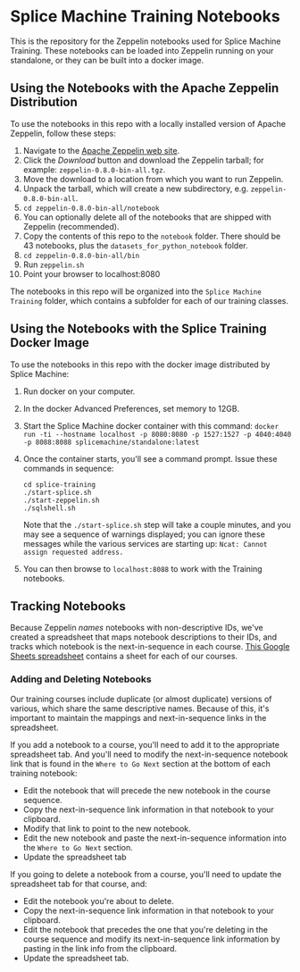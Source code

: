 # Splice Machine Training Notebooks

This is the repository for the Zeppelin notebooks used for Splice Machine Training. These notebooks can be loaded into Zeppelin running on your standalone, or they can be built into a docker image.

## Using the Notebooks with the Apache Zeppelin Distribution
To use the notebooks in this repo with a locally installed version of Apache Zeppelin, follow these steps:

1. Navigate to the [Apache Zeppelin web site](https://zeppelin.apache.org/).
2. Click the *Download* button and download the Zeppelin tarball; for example: `zeppelin-0.8.0-bin-all.tgz`.
3. Move the download to a location from which you want to run Zeppelin.
4. Unpack the tarball, which will create a new subdirectory, e.g. `zeppelin-0.8.0-bin-all`.
5. `cd zeppelin-0.8.0-bin-all/notebook`
6. You can optionally delete all of the notebooks that are shipped with Zeppelin (recommended).
6. Copy the contents of this repo to the `notebook` folder. There should be 43 notebooks, plus the `datasets_for_python_notebook` folder.
7. `cd zeppelin-0.8.0-bin-all/bin`
8. Run `zeppelin.sh`
9. Point your browser to localhost:8080

The notebooks in this repo will be organized into the `Splice Machine Training` folder, which contains a subfolder for each of our training classes.

## Using the Notebooks with the Splice Training Docker Image

To use the notebooks in this repo with the docker image distributed by Splice Machine:

1. Run docker on your computer.
2. In the docker Advanced Preferences, set memory to 12GB.
3. Start the Splice Machine docker container with this command:
   `docker run -ti --hostname localhost -p 8080:8080 -p 1527:1527 -p 4040:4040 -p 8088:8088 splicemachine/standalone:latest`
4. Once the container starts, you'll see a command prompt. Issue these commands in sequence:
   ```
   cd splice-training
   ./start-splice.sh
   ./start-zeppelin.sh
   ./sqlshell.sh
   ```

   Note that the `./start-splice.sh` step will take a couple minutes, and you may see a sequence of warnings displayed; you can ignore these messages while the various services are starting up:
   `Ncat: Cannot assign requested address.`
 
5. You can then browse to `localhost:8088` to work with the Training notebooks.

## Tracking Notebooks
Because Zeppelin *names* notebooks with non-descriptive IDs, we've created a spreadsheet that maps notebook descriptions to their IDs, and tracks which notebook is the next-in-sequence in each course. [This Google Sheets spreadsheet](https://docs.google.com/spreadsheets/d/1IwCkolUBSRxK5gTjOxpm3Wu7QfikHv1O7xLkkD7FFk8/edit?usp=sharing) contains a sheet for each of our courses.

### Adding and Deleting Notebooks

Our training courses include duplicate (or almost duplicate) versions of various, which share the same descriptive names. Because of this, it's important to maintain the mappings and next-in-sequence links in the spreadsheet.

If you add a notebook to a course, you'll need to add it to the appropriate spreadsheet tab. And you'll need to modify the next-in-sequence notebook link that is found in the `Where to Go Next` section at the bottom of each training notebook:

* Edit the notebook that will precede the new notebook in the course sequence.
* Copy the next-in-sequence link information in that notebook to your clipboard.
* Modify that link to point to the new notebook.
* Edit the new notebook and paste the next-in-sequence information into the `Where to Go Next` section.
* Update the spreadsheet tab

If you going to delete a notebook from a course, you'll need to update the spreadsheet tab for that course, and:

* Edit the notebook you're about to delete.
* Copy the next-in-sequence link information in that notebook to your clipboard.
* Edit the notebook that precedes the one that you're deleting in the course sequence and modify its next-in-sequence link information by pasting in the link info from the clipboard.
* Update the spreadsheet tab.
